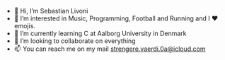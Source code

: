 - 👋 Hi, I’m Sebastian Livoni
- 👀 I’m interested in Music, Programming, Football and Running and I ♥️ emojis.
- 🌱 I’m currently learning C at Aalborg University in Denmark
- 💞️ I’m looking to collaborate on everything
- 📫 You can reach me on my mail strengere.vaerdi.0a@icloud.com
